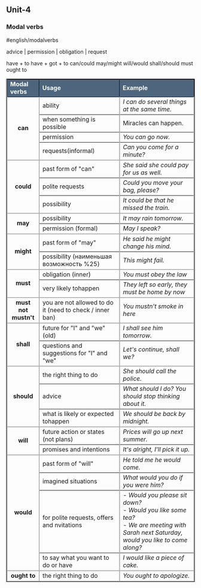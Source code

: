## Unit-4
### Modal verbs
#english/modalverbs

advice | permission | obligation | request

have + to
have + got + to
can/could
may/might
will/would
shall/should
must
ought to

<table class="iksweb">
<style> 
	table, th, td { border: 1px solid black; } 
</style>
	<tbody>
		<tr>
			<td style="font-weight: bold; background-color: #4e657e; color: #fff">Modal verbs</td>
			<td style="font-weight: bold; background-color: #4e657e; ; color: #fff">Usage</td>
			<td style="font-weight: bold; background-color: #4e657e; ; color: #fff">Example</td>
		</tr>
		<tr style="border-left: 2px solid #aaa; border-right: 2px solid #aaa">
			<td rowspan="4" style="text-align: center; font-weight: bold">can</td>
			<td style="border-left: 2px solid #aaa;">ability</td>
			<td style="border-left: 2px solid #aaa;"><i>I can do several things at the same time.</i></td>
		</tr>
		<tr style="border-left: 2px solid #aaa; border-right: 2px solid #aaa">
			<td style="border-left: 2px solid #aaa;">when something is possible</td>
			<td style="border-left: 2px solid #aaa;">Miracles can happen.</td>
		</tr>
		<tr style="border-left: 2px solid #aaa; border-right: 2px solid #aaa">
			<td style="border-left: 2px solid #aaa;">permission</td>
			<td style="border-left: 2px solid #aaa;"><i>You can go now.</i></td>
		</tr>
		<tr style="border-left: 2px solid #aaa; border-right: 2px solid #aaa">
			<td style="border-left: 2px solid #aaa;">requests(informal)</td>
			<td style="border-left: 2px solid #aaa;"><i>Can you come for a minute?</i></td>
		</tr>
		<tr style="border-top: 2px solid #aaa; border-left: 2px solid #aaa; border-right: 2px solid #aaa">
			<td rowspan="3" style="text-align: center; font-weight: bold">could</td>
			<td style="border-left: 2px solid #aaa;">past form of "can"</td>
			<td style="border-left: 2px solid #aaa;"><i>She said she could pay for us as well.</i></td>
		</tr>
		<tr style="border-left: 2px solid #aaa; border-right: 2px solid #aaa">
			<td style="border-left: 2px solid #aaa;">polite requests</td>
			<td style="border-left: 2px solid #aaa;"><i>Could you move your bag, please?</i></td>
		</tr>
		<tr style="border-left: 2px solid #aaa; border-right: 2px solid #aaa">
			<td style="border-left: 2px solid #aaa;">possibility</td>
			<td style="border-left: 2px solid #aaa;"><i>It could be that he missed the train.</i></td>
		</tr>
		<tr style="border-top: 2px solid #aaa; border-left: 2px solid #aaa; border-right: 2px solid #aaa">
			<td rowspan="2" style="text-align: center; font-weight: bold">may</td>
			<td style="border-left: 2px solid #aaa;">possibility</td>
			<td style="border-left: 2px solid #aaa;"><i>It may rain tomorrow.</i></td>
		</tr>
		<tr style="border-left: 2px solid #aaa; border-right: 2px solid #aaa">
			<td style="border-left: 2px solid #aaa;">permission (formal)</td>
			<td style="border-left: 2px solid #aaa;"><i>May I speak?</i></td>
		</tr>
		<tr style="border-top: 2px solid #aaa; border-left: 2px solid #aaa; border-right: 2px solid #aaa">
			<td rowspan="2" style="text-align: center; font-weight: bold;">might</td>
			<td style="border-left: 2px solid #aaa;">past form of "may"</td>
			<td style="border-left: 2px solid #aaa;"><i>He said he might change his mind.</i></td>
		</tr>
		<tr style="border-left: 2px solid #aaa; border-right: 2px solid #aaa">
			<td style="border-left: 2px solid #aaa;">possibility (наименьшая возможность %25)</td>
			<td style="border-left: 2px solid #aaa;"><i>This might fail.</i></td>
		</tr>
		<tr style="border-top: 2px solid #aaa; border-left: 2px solid #aaa; border-right: 2px solid #aaa">
			<td rowspan="2" style="text-align: center; font-weight: bold;">must</td>
			<td style="border-left: 2px solid #aaa;">obligation (inner)</td>
			<td style="border-left: 2px solid #aaa;"><i>You must obey the law</i></td>
		</tr>
		<tr style="border-left: 2px solid #aaa; border-right: 2px solid #aaa">
			<td style="border-left: 2px solid #aaa;">very likely tohappen</td>
			<td style="border-left: 2px solid #aaa;"><i>They left so early, they must be home by now</i></td>
		</tr>
		<tr  style="border-top: 2px solid #aaa; border-left: 2px solid #aaa; border-right: 2px solid #aaa">
			<td style="text-align: center; font-weight: bold;">must not <br>mustn't</td>
			<td style="border-left: 2px solid #aaa;">you are not allowed to do it (need to check / inner ban)</td>
			<td style="border-left: 2px solid #aaa;"><i>You mustn't smoke in here</i></td>
		</tr>
		<tr style="border-top: 2px solid #aaa; border-left: 2px solid #aaa; border-right: 2px solid #aaa">
			<td rowspan="2" style="text-align: center; font-weight: bold;">shall</td>
			<td style="border-left: 2px solid #aaa;">future for "I" and "we" (old)</td>
			<td style="border-left: 2px solid #aaa;"><i>I shall see him tomorrow.</i></td>
		</tr>
		<tr style="border-left: 2px solid #aaa; border-right: 2px solid #aaa">
			<td style="border-left: 2px solid #aaa;">questions and suggestions for "I" and "we"</td>
			<td style="border-left: 2px solid #aaa;"><i>Let's continue, shall we?</i></td>
		</tr>
		<tr style="border-top: 2px solid #aaa; border-left: 2px solid #aaa; border-right: 2px solid #aaa">
			<td rowspan="3" style="text-align: center; font-weight: bold;">should</td>
			<td style="border-left: 2px solid #aaa;">the right thing to do</td>
			<td style="border-left: 2px solid #aaa;"><i>She should call the police.</i></td>
		</tr>
		<tr style="border-left: 2px solid #aaa; border-right: 2px solid #aaa">
			<td style="border-left: 2px solid #aaa;">advice</td>
			<td style="border-left: 2px solid #aaa;"><i>What should I do? You should stop thinking about it.</i></td>
		</tr>
		<tr style="border-left: 2px solid #aaa; border-right: 2px solid #aaa">
			<td style="border-left: 2px solid #aaa;">what is likely or  expected tohappen</td>
			<td style="border-left: 2px solid #aaa;"><i>We should be back by midnight.</i></td>
		</tr>
		<tr style="border-top: 2px solid #aaa; border-left: 2px solid #aaa; border-right: 2px solid #aaa">
			<td rowspan="2" style="text-align: center; font-weight: bold;">will</td>
			<td style="border-left: 2px solid #aaa;">future action or states (not plans)</td>
			<td style="border-left: 2px solid #aaa;"><i>Prices will go up next summer.</i></td>
		</tr>
		<tr style="border-left: 2px solid #aaa; border-right: 2px solid #aaa">
			<td style="border-left: 2px solid #aaa;">promises and intentions</td>
			<td style="border-left: 2px solid #aaa;"><i>It's alright, I'll pick it up.</i></td>
		</tr>
		<tr style="border-top: 2px solid #aaa; border-left: 2px solid #aaa; border-right: 2px solid #aaa">
			<td rowspan="4" style="text-align: center; font-weight: bold;">would</td>
			<td style="border-left: 2px solid #aaa;">past form of "will"</td>
			<td style="border-left: 2px solid #aaa;"><i>He told me he would come.</i></td>
		</tr>
		<tr style="border-left: 2px solid #aaa; border-right: 2px solid #aaa">
			<td style="border-left: 2px solid #aaa;">imagined situations</td>
			<td style="border-left: 2px solid #aaa;"><i>What would you do if you were him?</i></td>
		</tr>
		<tr style="border-left: 2px solid #aaa; border-right: 2px solid #aaa">
			<td style="border-left: 2px solid #aaa;">for polite requests, offers and nvitations</td>
			<td style="border-left: 2px solid #aaa;"><i>- Would you please sit down?<br>
						- Would you like some tea?<br>
						- We are meeting with Sarah next Saturday, would you like to come along?</i></td>
		</tr>
		<tr style="border-left: 2px solid #aaa; border-right: 2px solid #aaa">
			<td style="border-left: 2px solid #aaa;">to say what you want to do or have</td>
			<td style="border-left: 2px solid #aaa;"><i>I would like a piece of cake.</i></td>
		</tr>
		<tr style="border: 2px solid #aaa;">
			<td style="text-align: center; font-weight: bold;">ought to</td>
			<td style="border-left: 2px solid #aaa;">the right thing to do</td>
			<td style="border-left: 2px solid #aaa;"><i>You ought to apologize.</i></td>
		</tr>
	</tbody>
</table>





